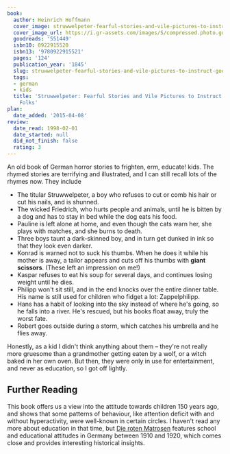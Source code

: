 ```yaml
---
book:
  author: Heinrich Hoffmann
  cover_image: struwwelpeter-fearful-stories-and-vile-pictures-to-instruct-good-little-folks.jpg
  cover_image_url: https://i.gr-assets.com/images/S/compressed.photo.goodreads.com/books/1389846845l/551449.jpg
  goodreads: '551449'
  isbn10: 0922915520
  isbn13: '9780922915521'
  pages: '124'
  publication_year: '1845'
  slug: struwwelpeter-fearful-stories-and-vile-pictures-to-instruct-good-little-folks
  tags:
  - german
  - kids
  title: 'Struwwelpeter: Fearful Stories and Vile Pictures to Instruct Good Little
    Folks'
plan:
  date_added: '2015-04-08'
review:
  date_read: 1998-02-01
  date_started: null
  did_not_finish: false
  rating: 3
---
```


An old book of German horror stories to frighten, erm, educate! kids. The rhymed stories are terrifying and illustrated,
and I can still recall lots of the rhymes now. They include

- The titular Struwwelpeter, a boy who refuses to cut or comb his hair or cut his nails, and is shunned.
- The wicked Friedrich, who hurts people and animals, until he is bitten by a dog and has to stay in bed while the dog
  eats his food.
- Pauline is left alone at home, and even though the cats warn her, she plays with matches, and she burns to death.
- Three boys taunt a dark-skinned boy, and in turn get dunked in ink so that they look even darker.
- Konrad is warned not to suck his thumbs. When he does it while his mother is away, a tailor appears and cuts off his
  thumbs with **giant scissors**. (These left an impression on me!)
- Kaspar refuses to eat his soup for several days, and continues losing weight until he dies.
- Philipp won't sit still, and in the end knocks over the entire dinner table. His name is still used for children who
  fidget a lot: Zappelphilipp.
- Hans has a habit of looking into the sky instead of where he's going, so he falls into a river. He's rescued, but his
  books float away, truly the worst fate.
- Robert goes outside during a storm, which catches his umbrella and he flies away.

Honestly, as a kid I didn't think anything about them – they're not really more gruesome than a grandmother getting
eaten by a wolf, or a witch baked in her own oven. But then, they were only in use for entertainment, and never as
education, so I got off lightly.

## Further Reading

This book offers us a view into the attitude towards children 150 years ago, and shows that some patterns of behaviour,
like attention deficit with and without hyperactivity, were well-known in certain circles. I haven't read any more about
education in that time, but [Die roten Matrosen](https://books.rixx.de/reviews/2004/die-roten-matrosen) features school
and educational attitudes in Germany between 1910 and 1920, which comes close and provides interesting historical
insights.
